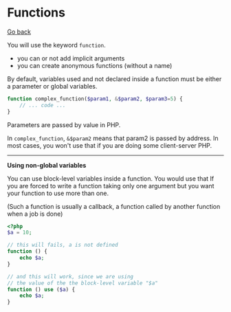# Functions

[Go back](../../../../../_kmp/_archives/info/very_old/php)

You will use the keyword ``function``.

* you can or not add implicit arguments
* you can create anonymous functions (without a name)

By default, variables used and not declared
inside a function must be either a parameter or 
global variables.

```php
function complex_function($param1, &$param2, $param3=5) {
    // ... code ...
}
```

Parameters are passed by value in PHP.

In ``complex_function``, `&$param2` means that
param2 is passed by address. In most
cases, you won't use that if you are doing
some client-server PHP.

<hr class="sr">

**Using non-global variables**

You can use block-level variables inside
a function. You would use that If you are forced to
write a function taking only one argument but you
want your function to use more than one.

(Such a function is usually a callback, a function
called by another function when a job is done)

```php
<?php
$a = 10;

// this will fails, a is not defined
function () { 
    echo $a;
}

// and this will work, since we are using
// the value of the the block-level variable "$a"
function () use ($a) {
    echo $a;
}
```